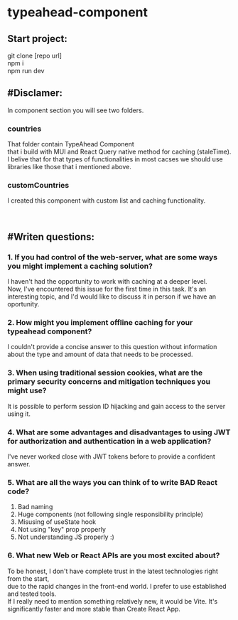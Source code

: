 # typeahead-component

## **Start project:<br>**
git clone [repo url]<br>
npm i<br>
npm run dev<br>


## **#Disclamer:<br>**
In component section you will see two folders.<br>

### countries
That folder contain TypeAhead Component <br>
that i build with MUI and React Query native method for caching (staleTime).<br>
I belive that for that types of functionalities in most cacses we should
use libraries like those that i mentioned above.

### customCountries
I created this component with custom list and caching functionality.

<br>

## **#Writen questions:<br>**
### 1. If you had control of the web-server, what are some ways you might implement a caching solution?
I haven't had the opportunity to work with caching at a deeper level.<br>
Now, I've encountered this issue for the first time in this task. It's an interesting topic, and I'd would like to discuss it in person if we have an oportunity.
### 2. How might you implement offline caching for your typeahead component?
I couldn't provide a concise answer to this question without information about the type and amount of data that needs to be processed.
### 3. When using traditional session cookies, what are the primary security concerns and mitigation techniques you might use?
It is possible to perform session ID hijacking and gain access to the server using it.
### 4. What are some advantages and disadvantages to using JWT for authorization and authentication in a web application?
I've never worked close with JWT tokens before to provide a confident answer. 
### 5. What are all the ways you can think of to write BAD React code?
1. Bad naming
2. Huge components (not following single responsibility principle)
3. Misusing of useState hook
4. Not using "key" prop properly
5. Not understanding JS properly :)

### 6. What new Web or React APIs are you most excited about?
To be honest, I don't have complete trust in the latest technologies right from the start, <br>
due to the rapid changes in the front-end world. I prefer to use established and tested tools. <br>
If I really need to mention something relatively new, it would be Vite. It's significantly faster and more stable than Create React App.






